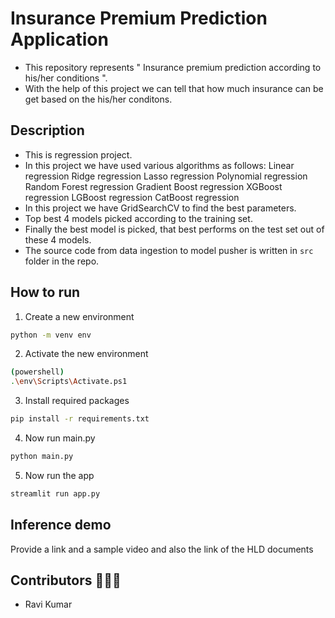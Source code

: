 # Insurance Premium Prediction Application

- This repository represents " Insurance premium prediction according to his/her conditions ".
- With the help of this project we can tell that how much insurance can be get based on the his/her conditons.

## Description

- This is regression project.
- In this project we have used various algorithms as follows: 
        <bold>Linear regression</bold>
        <bold>Ridge regression</bold>
        <bold>Lasso regression</bold>
        <bold>Polynomial regression</bold>
        <bold>Random Forest regression</bold>
        <bold>Gradient Boost regression</bold>
        <bold>XGBoost regression</bold>
        <bold>LGBoost regression</bold>
        <bold>CatBoost regression</bold>
- In this project we have <bold>GridSearchCV</bold> to find the best parameters.
- Top best 4 models picked according to the <bold>training set</bold>.
- Finally the best model is picked, that best performs on the <bold>test set</bold> out of these 4 models.
- The source code from data ingestion to model pusher is written in `src` folder in the repo.

## How to run

1. Create a new environment

```bash
python -m venv env
```

2. Activate the new environment

```bash
(powershell)
.\env\Scripts\Activate.ps1 
```

3. Install required packages

```bash
pip install -r requirements.txt
```

4. Now run main.py

```bash
python main.py
```

5. Now run the app

```bash
streamlit run app.py
```


## Inference demo

Provide a link and a sample video
and also the link of the HLD documents

## Contributors 👨🏼‍💻

- Ravi Kumar
